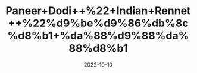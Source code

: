 ---
title: 'Paneer+Dodi++%22+Indian+Rennet++%22%d9%be%d9%86%db%8c%d8%b1+%da%88%d9%88%da%88%d8%b1'
date: '2022-10-10' 
metatag: '' 
inventory: '0' 
draft: false 
# meta description 
shortDescripton: 'It+may+show+sedative+(sleep-inducing)+potential+and+It+may+show+diuretic+(causes+the+kidney+to+make+more+urine)+property.'
description: 'Herb'
longdescription: ''
featured: True
# product Price
price: '40.0'
# Product Short Description
shortDescription: 'It+may+show+sedative+(sleep-inducing)+potential+and+It+may+show+diuretic+(causes+the+kidney+to+make+more+urine)+property.'
productID: 'DE9702D4-0B27-ED11-9968-005056B3A416'
type: 'products'
category: 'Herb' 
thumnailproduct: 'https://eraconnect.blob.core.windows.net/product-images/aminsaddiquidawakhana/DE9702D4-0B27-ED11-9968-005056B3A416.webp' 
images:
  - image: 'https://eraconnect.blob.core.windows.net/product-images/aminsaddiquidawakhana/DE9702D4-0B27-ED11-9968-005056B3A416.webp'  
Variants:
---